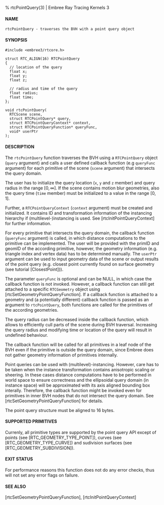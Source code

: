 % rtcPointQuery(3) | Embree Ray Tracing Kernels 3

#### NAME

    rtcPointQuery - traverses the BVH with a point query object

#### SYNOPSIS

    #include <embree3/rtcore.h>

    struct RTC_ALIGN(16) RTCPointQuery
    {
      // location of the query
      float x;
      float y;
      float z;

      // radius and time of the query
      float radius;
      float time;
    };

    void rtcPointQuery(
      RTCScene scene,
      struct RTCPointQuery* query,
      struct RTCPointQueryContext* context,
      struct RTCPointQueryFunction* queryFunc,
      void* userPtr
    );

#### DESCRIPTION

The `rtcPointQuery` function traverses the BVH using a `RTCPointQuery` object
(`query` argument) and calls a user defined callback function (e.g
`queryFunc` argument) for each primitive of the scene (`scene` argument) that
intersects the query domain.

The user has to initialize the query location (`x`, `y` and `z` member) and
query radius in the range $[0, \infty]$. If the scene contains motion blur
geometries, also the query time (`time` member) must be initialized to a
value in the range $[0, 1]$.

Further, a `RTCPointQueryContext` (`context` argument) must be
created and initialized. It contains ID and transformation information of the
instancing hierarchy if (multilevel-)instancing is used. See
[rtcInitPointQueryContext] for further information.

For every primitive that intersects the query domain, the callback function
(`queryFunc` argument) is called, in which distance computations to the
primitive can be implemented. The user will be provided with the primID and
geomID of the according primitive, however, the geometry information (e.g.
triangle index and vertex data) has to be determined manually. The `userPtr`
argument can be used to input geometry data of the scene or output results of
the point query (e.g. closest point currently found on surface geometry (see
tutorial [ClosestPoint])).

The parameter `queryFunc` is optional and can be NULL, in which case
the callback function is not invoked. However, a callback function
can still get attached to a specific `RTCGeometry`
object using [rtcSetGeometryPointQueryFunction]. If a callback function is
attached to a geometry and (a potentially different) callback function is passed
as an argument to `rtcPointQuery`, both functions are called for the
primitives of the according geometries.

The query radius can be decreased inside the callback function, which allows
to efficiently cull parts of the scene during BVH traversal. Increasing the
query radius and modifying time or location of the query will result in
undefined behaviour.

The callback function will be called for all primitives in a leaf node of the
BVH even if the primitive is outside the query domain, since Embree does not
gather geometry information of primitives internally.

Point queries can be used with (multilevel)-instancing. However, care has to
be taken when the instance transformation contains anisotropic scaling or
sheering. In these cases distance computations have to be performed in world
space to ensure correctness and the ellipsoidal query domain (in instance
space) will be approximated with its axis aligned bounding box interally.
Therefore, the callback function might be invoked even for primitives in
inner BVH nodes that do not intersect the query domain. See
[rtcSetGeometryPointQueryFunction] for details.

The point query structure must be aligned to 16 bytes.

#### SUPPORTED PRIMITIVES

Currenly, all primitive types are supported by the point query API except of
points (see [RTC_GEOMETRY_TYPE_POINT]), curves (see
[RTC_GEOMETRY_TYPE_CURVE]) and sudivision surfaces (see
[RTC_GEOMETRY_SUBDIVISION]).

#### EXIT STATUS

For performance reasons this function does not do any error checks,
thus will not set any error flags on failure.

#### SEE ALSO

[rtcSetGeometryPointQueryFunction], [rtcInitPointQueryContext]
